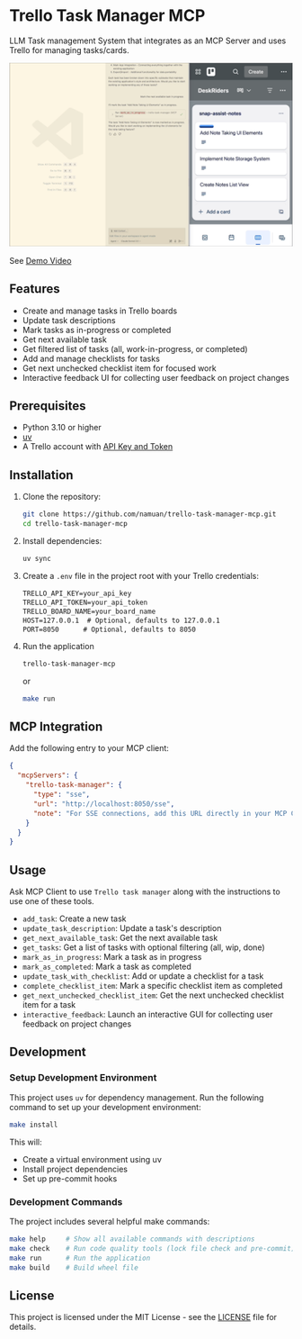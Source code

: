 # Trello Task Manager MCP

LLM Task management System that integrates as an MCP Server and uses Trello for managing tasks/cards.

![](assets/trello-task-manager-mcp-screenshot.png)

See [Demo Video](https://x.com/namuan_twt/status/1949216924765753409)

## Features

- Create and manage tasks in Trello boards
- Update task descriptions
- Mark tasks as in-progress or completed
- Get next available task
- Get filtered list of tasks (all, work-in-progress, or completed)
- Add and manage checklists for tasks
- Get next unchecked checklist item for focused work
- Interactive feedback UI for collecting user feedback on project changes

## Prerequisites

- Python 3.10 or higher
- [uv](https://github.com/astral-sh/uv)
- A Trello account with [API Key and Token](https://trello.com/power-ups/admin)

## Installation

1. Clone the repository:

   ```bash
   git clone https://github.com/namuan/trello-task-manager-mcp.git
   cd trello-task-manager-mcp
   ```

2. Install dependencies:

   ```bash
   uv sync
   ```

3. Create a `.env` file in the project root with your Trello credentials:

   ```env
   TRELLO_API_KEY=your_api_key
   TRELLO_API_TOKEN=your_api_token
   TRELLO_BOARD_NAME=your_board_name
   HOST=127.0.0.1  # Optional, defaults to 127.0.0.1
   PORT=8050      # Optional, defaults to 8050
   ```

4. Run the application

   ```bash
   trello-task-manager-mcp
   ```

   or

   ```bash
   make run
   ```

## MCP Integration

Add the following entry to your MCP client:

```json
{
  "mcpServers": {
    "trello-task-manager": {
      "type": "sse",
      "url": "http://localhost:8050/sse",
      "note": "For SSE connections, add this URL directly in your MCP Client"
    }
  }
}
```

## Usage

Ask MCP Client to use `Trello task manager` along with the instructions to use one of these tools.

- `add_task`: Create a new task
- `update_task_description`: Update a task's description
- `get_next_available_task`: Get the next available task
- `get_tasks`: Get a list of tasks with optional filtering (all, wip, done)
- `mark_as_in_progress`: Mark a task as in progress
- `mark_as_completed`: Mark a task as completed
- `update_task_with_checklist`: Add or update a checklist for a task
- `complete_checklist_item`: Mark a specific checklist item as completed
- `get_next_unchecked_checklist_item`: Get the next unchecked checklist item for a task
- `interactive_feedback`: Launch an interactive GUI for collecting user feedback on project changes

## Development

### Setup Development Environment

This project uses `uv` for dependency management. Run the following command to set up your development environment:

```bash
make install
```

This will:

- Create a virtual environment using uv
- Install project dependencies
- Set up pre-commit hooks

### Development Commands

The project includes several helpful make commands:

```bash
make help     # Show all available commands with descriptions
make check    # Run code quality tools (lock file check and pre-commit)
make run      # Run the application
make build    # Build wheel file
```

## License

This project is licensed under the MIT License - see the [LICENSE](LICENSE) file for details.
